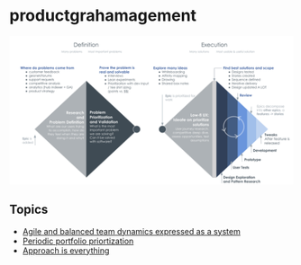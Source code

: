 # productgrahamagement

<img src="./resources/product-process-in-2020.png" alt="product process diagram. no voiceover support"></img>

## Topics
* [Agile and balanced team dynamics expressed as a system](https://github.com/ghudgins/product-grahamagement/blob/master/agile-product-ownership-expressed-as-a-system.MD)
* [Periodic portfolio priortization](https://github.com/ghudgins/product-grahamagement/blob/master/periodic-portfolio-prioritization.md)
* [Approach is everything]((https://github.com/ghudgins/product-grahamagement/blob/master/approach-is-everything.md))
